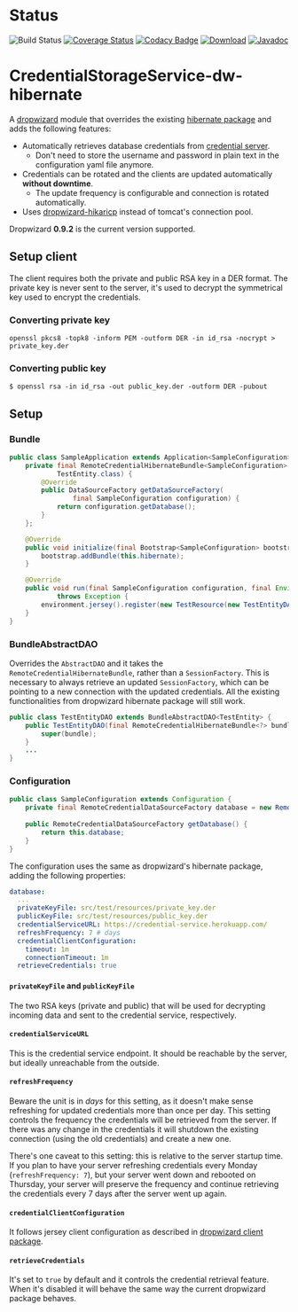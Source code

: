 # Status
![Build Status](https://codeship.com/projects/72c79650-d302-0133-dc29-6af7e052eb76/status?branch=master)
[![Coverage Status](https://coveralls.io/repos/github/mtakaki/CredentialStorageService-dw-hibernate/badge.svg?branch=master)](https://coveralls.io/github/mtakaki/CredentialStorageService-dw-hibernate?branch=master)
[![Codacy Badge](https://api.codacy.com/project/badge/grade/ba1c873a2e5b46a39c7fdda5e9002990)](https://www.codacy.com/app/mitsuotakaki/CredentialStorageService-dw-hibernate)
[![Download](https://maven-badges.herokuapp.com/maven-central/com.github.mtakaki/dropwizard-credential-storage-hibernate/badge.svg)](https://maven-badges.herokuapp.com/maven-central/com.github.mtakaki/dropwizard-credential-storage-hibernate)
[![Javadoc](https://javadoc-emblem.rhcloud.com/doc/com.github.mtakaki/CredentialStorageService-dw-hibernate/badge.svg)](http://www.javadoc.io/doc/com.github.mtakaki/CredentialStorageService-dw-hibernate)

# CredentialStorageService-dw-hibernate
A [dropwizard](http://www.dropwizard.io) module that overrides the existing [hibernate package](https://dropwizard.github.io/dropwizard/0.9.2/docs/manual/hibernate.html) and adds the following features:

- Automatically retrieves database credentials from [credential server](https://github.com/mtakaki/CredentialStorageService).
    - Don't need to store the username and password in plain text in the configuration yaml file anymore.
- Credentials can be rotated and the clients are updated automatically **without downtime**.
    - The update frequency is configurable and connection is rotated automatically.
- Uses [dropwizard-hikaricp](https://github.com/mtakaki/dropwizard-hikaricp) instead of tomcat's connection pool.

Dropwizard **0.9.2** is the current version supported.

## Setup client

The client requires both the private and public RSA key in a DER format. The private key is never sent to the server, it's used to decrypt the symmetrical key used to encrypt the credentials.

### Converting private key

```
openssl pkcs8 -topk8 -inform PEM -outform DER -in id_rsa -nocrypt > private_key.der
```

### Converting public key

```
$ openssl rsa -in id_rsa -out public_key.der -outform DER -pubout
```

## Setup

### Bundle

```java
public class SampleApplication extends Application<SampleConfiguration> {
    private final RemoteCredentialHibernateBundle<SampleConfiguration> hibernate = new RemoteCredentialHibernateBundle<SampleConfiguration>(
            TestEntity.class) {
        @Override
        public DataSourceFactory getDataSourceFactory(
                final SampleConfiguration configuration) {
            return configuration.getDatabase();
        }
    };

    @Override
    public void initialize(final Bootstrap<SampleConfiguration> bootstrap) {
        bootstrap.addBundle(this.hibernate);
    }

    @Override
    public void run(final SampleConfiguration configuration, final Environment environment)
            throws Exception {
        environment.jersey().register(new TestResource(new TestEntityDAO(this.hibernate)));
    }
}
```

### BundleAbstractDAO

Overrides the `AbstractDAO` and it takes the `RemoteCredentialHibernateBundle`, rather than a `SessionFactory`. This is necessary to always retrieve an updated `SessionFactory`, which can be pointing to a new connection with the updated credentials. All the existing functionalities from dropwizard hibernate package will still work.

```java
public class TestEntityDAO extends BundleAbstractDAO<TestEntity> {
    public TestEntityDAO(final RemoteCredentialHibernateBundle<?> bundle) {
        super(bundle);
    }
    ...
}
```

### Configuration

```java
public class SampleConfiguration extends Configuration {
    private final RemoteCredentialDataSourceFactory database = new RemoteCredentialDataSourceFactory();
    
    public RemoteCredentialDataSourceFactory getDatabase() {
        return this.database;
    }
}
```

The configuration uses the same as dropwizard's hibernate package, adding the following properties:

```yaml
database:
  ...
  privateKeyFile: src/test/resources/private_key.der
  publicKeyFile: src/test/resources/public_key.der
  credentialServiceURL: https://credential-service.herokuapp.com/
  refreshFrequency: 7 # days
  credentialClientConfiguration:
    timeout: 1m
    connectionTimeout: 1m
  retrieveCredentials: true
```

#### `privateKeyFile` and `publicKeyFile`

The two RSA keys (private and public) that will be used for decrypting incoming data and sent to the credential service, respectively.

#### `credentialServiceURL`

This is the credential service endpoint. It should be reachable by the server, but ideally unreachable from the outside.

#### `refreshFrequency`

Beware the unit is in *days* for this setting, as it doesn't make sense refreshing for updated credentials more than once per day. This setting controls the frequency the credentials will be retrieved from the server. If there was any change in the credentials it will shutdown the existing connection (using the old credentials) and create a new one.

There's one caveat to this setting: this is relative to the server startup time. If you plan to have your server refreshing credentials every Monday (`refreshFrequency: 7`), but your server went down and rebooted on Thursday, your server will preserve the frequency and continue retrieving the credentials every 7 days after the server went up again.

#### `credentialClientConfiguration`

It follows jersey client configuration as described in [dropwizard client package](https://dropwizard.github.io/dropwizard/0.9.2/docs/manual/client.html).

#### `retrieveCredentials`

It's set to `true` by default and it controls the credential retrieval feature. When it's disabled it will behave the same way the current dropwizard package behaves.
